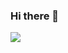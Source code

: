 ### Hi there 👋
<img src="https://github-readme-stats.vercel.app/api?username=shauryasrivatava&&show_icons=true&title_color=88c0d0&icon_color=a3be8c&text_color=88c0d0&bg_color=2e3440">
<!--
**shauryasrivatava/shauryasrivatava** is a ✨ _special_ ✨ repository because its `README.md` (this file) appears on your GitHub profile.

Here are some ideas to get you started:

- 🔭 I’m currently working on ...
- 🌱 I’m currently learning ...
- 👯 I’m looking to collaborate on ...
- 🤔 I’m looking for help with ...
- 💬 Ask me about ...
- 📫 How to reach me: ...
- 😄 Pronouns: ...
- ⚡ Fun fact: ...
-->
